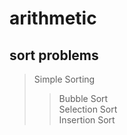 arithmetic
===============
sort problems
----------------
>Simple Sorting
>>Bubble Sort </br>
>>Selection Sort </br>
>>Insertion Sort </br>